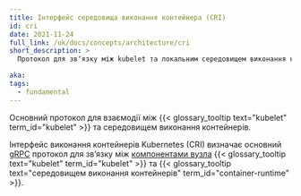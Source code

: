 ```yaml
---
title: Інтерфейс середовища виконання контейнера (CRI)
id: cri
date: 2021-11-24
full_link: /uk/docs/concepts/architecture/cri
short_description: >
  Протокол для звʼязку між kubelet та локальним середовищем виконання контейнера.

aka:
tags:
  - fundamental
---
```


Основний протокол для взаємодії між {{< glossary_tooltip text="kubelet" term_id="kubelet" >}} та середовищем виконання контейнерів.

<!--more-->

Інтерфейс виконання контейнерів Kubernetes (CRI) визначає основний [gRPC](https://grpc.io) протокол для звʼязку між
[компонентами вузла](/docs/concepts/architecture/#node-components) {{< glossary_tooltip text="kubelet" term_id="kubelet" >}} та {{< glossary_tooltip text="середовищем виконання контейнерів" term_id="container-runtime" >}}.
